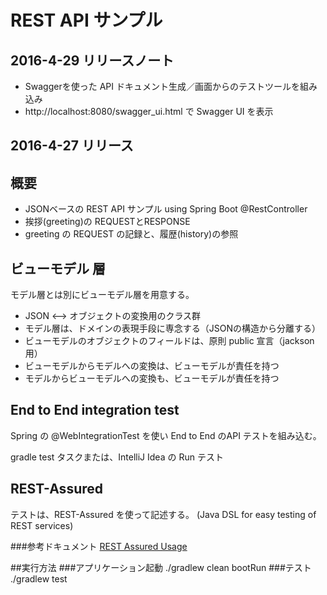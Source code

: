 # REST API サンプル

## 2016-4-29 リリースノート

* Swaggerを使った API ドキュメント生成／画面からのテストツールを組み込み
* http://localhost:8080/swagger_ui.html で Swagger UI を表示

## 2016-4-27 リリース

## 概要

* JSONベースの REST API サンプル using Spring Boot @RestController
* 挨拶(greeting)の REQUESTとRESPONSE
* greeting の REQUEST の記録と、履歴(history)の参照

## ビューモデル 層

モデル層とは別にビューモデル層を用意する。

* JSON <--> オブジェクトの変換用のクラス群
* モデル層は、ドメインの表現手段に専念する（JSONの構造から分離する）
* ビューモデルのオブジェクトのフィールドは、原則 public 宣言（jackson用）
* ビューモデルからモデルへの変換は、ビューモデルが責任を持つ
* モデルからビューモデルへの変換も、ビューモデルが責任を持つ

## End to End integration test

Spring の @WebIntegrationTest を使い End to End のAPI テストを組み込む。

gradle test タスクまたは、IntelliJ Idea の Run テスト

## REST-Assured

テストは、REST-Assured を使って記述する。
(Java DSL for easy testing of REST services)

###参考ドキュメント
[REST Assured Usage](https://github.com/jayway/rest-assured/wiki/Usage)

##実行方法
###アプリケーション起動
./gradlew clean bootRun
###テスト
./gradlew test
